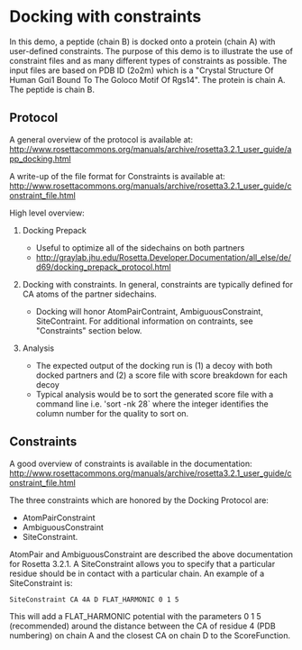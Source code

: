 Docking with constraints
========================

In this demo, a peptide (chain B) is docked onto a protein (chain A) with 
user-defined constraints. The purpose of this demo is to illustrate the use of 
constraint files and as many different types of constraints as possible. The 
input files are based on PDB ID (2o2m) which is a "Crystal Structure Of Human 
Gαi1 Bound To The Goloco Motif Of Rgs14". The protein is chain A. The peptide 
is chain B. 

Protocol
--------

A general overview of the protocol is available at:  
http://www.rosettacommons.org/manuals/archive/rosetta3.2.1_user_guide/app_docking.html

A write-up of the file format for Constraints is available at:  
http://www.rosettacommons.org/manuals/archive/rosetta3.2.1_user_guide/constraint_file.html

High level overview:

1. Docking Prepack
    - Useful to optimize all of the sidechains on both partners
    - http://graylab.jhu.edu/Rosetta.Developer.Documentation/all_else/de/d69/docking_prepack_protocol.html

2. Docking with constraints. In general, constraints are typically defined for CA atoms of the partner sidechains.
    - Docking will honor AtomPairContraint, AmbiguousConstraint, SiteContraint. 
      For additional information on contraints, see "Constraints" section 
      below. 

3. Analysis
    - The expected output of the docking run is (1) a decoy with both docked 
      partners and (2) a score file with score breakdown for each decoy 
    - Typical analysis would be to sort the generated score file with a command 
      line i.e. 'sort -nk 28` where the integer identifies the column number 
      for the quality to sort on.

Constraints
-----------

A good overview of constraints is available in the documentation:  
http://www.rosettacommons.org/manuals/archive/rosetta3.2.1_user_guide/constraint_file.html

The three constraints which are honored by the Docking Protocol are: 

* AtomPairConstraint
* AmbiguousConstraint
* SiteConstraint.

AtomPair and AmbiguousConstraint are described the above documentation for 
Rosetta 3.2.1.  A SiteConstraint allows you to specify that a particular 
residue should be in contact with a particular chain. An example of a 
SiteConstraint is:

    SiteConstraint CA 4A D FLAT_HARMONIC 0 1 5

This will add a FLAT_HARMONIC potential with the parameters 0 1 5 (recommended) 
around the distance between the CA of residue 4 (PDB numbering) on chain A and 
the closest CA on chain D to the ScoreFunction. 

